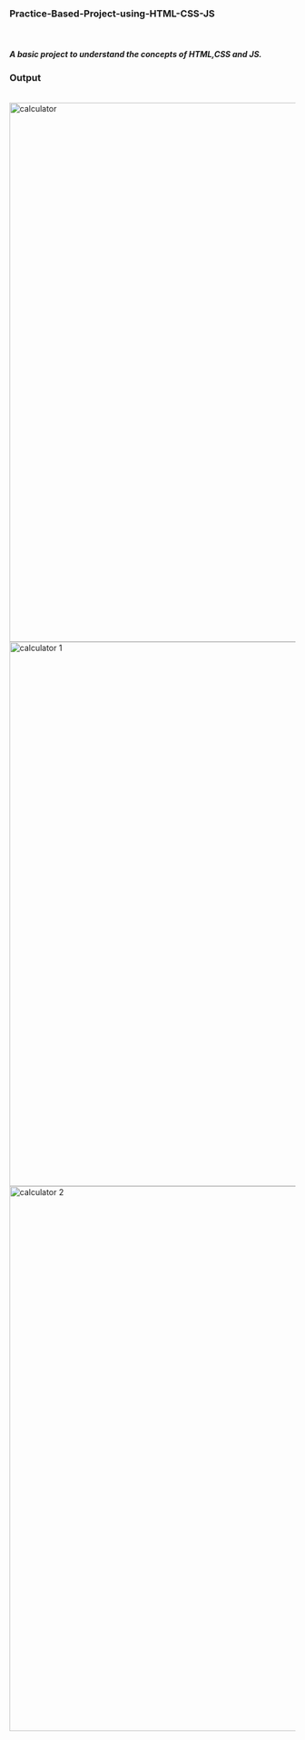 <h3>Practice-Based-Project-using-HTML-CSS-JS</h3>
<br>
<h5>A basic project to understand the concepts of HTML,CSS and JS. </h5>
<h3>Output</h3>
<br>
<img width="950" alt="calculator" src="https://github.com/user-attachments/assets/5b165eda-2488-4222-8363-ce70a0a6aebc">

<br>

<img width="959" alt="calculator 1" src="https://github.com/user-attachments/assets/719275b9-388e-4a59-8554-d91e9f39cc2d">

<br>

<img width="960" alt="calculator 2" src="https://github.com/user-attachments/assets/85333efe-34aa-4ea0-b383-1ae54fd11fdb">

